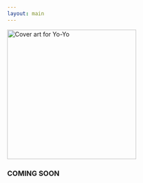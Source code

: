 ```yaml
---
layout: main
---
```


<div class="track__art">
<img src="{{site.url}}/images/yo_yo@600x600.jpg" alt="Cover art for Yo-Yo" width="300">
</div>
<div class="track__links">
	<h3>COMING SOON</h3>
	<!--
	<h3>Listen to "Yo-Yo"</h3>

	<ul>
		<li><a href="https://tidal.com/browse/album/339162462">
			<img width="120" src="{{site.url}}/images/tidal_logo.png" alt="Tidal logo">
		</a></li>
		<li>
			<a href="https://open.spotify.com/album/07siq2cgchwMaU1jAcbfUT?si=9rddM_gkQGaUse5KTaPFTg">
				<img src="{{site.url}}/images/spotify_logo_green.png" width="80">
			</a>
		</li>

		<li>
			<a href="https://soundcloud.com/ax-madwick/burn">
				<img src="{{site.url}}/images/soundcloud_logo_2.png" width="120">
			</a>
		</li>
		<li>
			<a href="https://music.apple.com/us/album/burn-single/1728590718">
				<img src="{{site.url}}/images/apple_music_logo.svg" width="80">
			</a>
		</li>
		<li>
			<a href="https://www.youtube.com/watch?v=99dxuTa-0DA&list=OLAK5uy_lmNkOd7Rg24EYiz1ZOFK7Tueb1nibTxxU">
				<img src="{{site.url}}/images/youtube_logo.svg" width="100">
			</a>
		</li>

	</ul>

	<p>...or just search in the streaming service of your choice...</p>
	-->
	<h3>Credits</h3>
	<ul>
		<li><strong>Production:</strong> AX MADWICK</li>
		<li><strong>Singing:</strong> AX MADWICK</li>
		<li><strong>Rapping:</strong> Matt Hatt</li>
	</ul>
</div>

